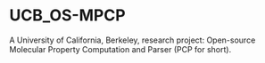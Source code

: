 # UCB_OS-MPCP
A University of California, Berkeley, research project: Open-source Molecular Property Computation and Parser (PCP for short).

